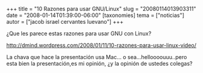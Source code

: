 +++
title = "10 Razones para usar GNU/Linux"
slug = "20080114013903311"
date = "2008-01-14T01:39:00-06:00"
[taxonomies]
tema = ["noticias"]
autor = ["jacob israel cervantes luevano"]
+++

¿Que les parece estas razones para usar GNU con Linux?

<a href="http://dmind.wordpress.com/2008/01/11/10-razones-para-usar-linux-video/">http://dmind.wordpress.com/2008/01/11/10-razones-para-usar-linux-video/</a>

La chava que hace la presentación usa Mac… o sea…helloooouuu..pero esta
bien la presentación,es mi opinión, ¿y la opinión de ustedes colegas?

